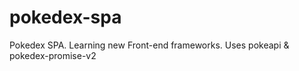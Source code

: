 # pokedex-spa
Pokedex SPA. Learning new Front-end frameworks. Uses pokeapi &amp; pokedex-promise-v2
